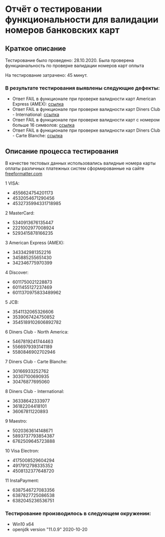 # Отчёт о тестировании функциональности для валидации номеров банковских карт
## Краткое описание
Тестирование было проведено: 28.10.2020.
Была проверена функцианальность по проверке валидации номеров карт оплыта

На тестирование затрачено: 45 минут.

### В результате тестирования выявлены следующие дефекты:

* Ответ FAIL в функционале при проверке валидности карт American Express (AMEX): [ссылка](https://github.com/SorokaVV/java_1.2/issues/4)
* Ответ FAIL в функционале при проверке валидности карт Diners Club - International: [ссылка](https://github.com/SorokaVV/java_1.2/issues/3)
* Ответ FAIL в функционале при проверке валидности карт c номером больше 16 символов: [ссылка](https://github.com/SorokaVV/java_1.2/issues/2)
* Ответ FAIL в функционале при проверке валидности карт Diners Club - Carte Blanche: [ссылка](https://github.com/SorokaVV/java_1.2/issues/1)


## Описание процесса тестирования
В качестве тестовых данных использовались валидные номера карты оплаты различных платежных систем сформированные на сайте [freeformatter.com](https://www.freeformatter.com/credit-card-number-generator-validator.html) 

1 VISA:
* 4556624754201173
* 4532054671290456
* 4532735994331718985

2 MasterCard:
* 5340913676135447
* 2221002977008924
* 5293415878166235

3 American Express (AMEX):
* 343342981352216
* 345885255651430
* 342346775970399

4 Discover:
* 6011750021228873
* 6011455127237469
* 6011370975833489962

5 JCB:
* 3541132065326606
* 3539067424750852
* 3545189102606892782

6 Diners Club - North America:
* 5467819241744463
* 5566979393141189
* 5580846902702946

7 Diners Club - Carte Blanche:
* 30166933252762
* 30307100690935
* 30476877695060

8 Diners Club - International:
* 36338642333977
* 36182204418101
* 36067811220893

9 Maestro:
* 5020363614148671
* 5893737793854387
* 6762509645723888

10 Visa Electron:
* 4175008529604294
* 4917912798335352
* 4508132377648720

11  InstaPayment:
* 6387546727083356
* 6387827725086538
* 6382045236536751


### Тестирование производилось в следующем окружении:
* Win10 x64
* openjdk version "11.0.9" 2020-10-20